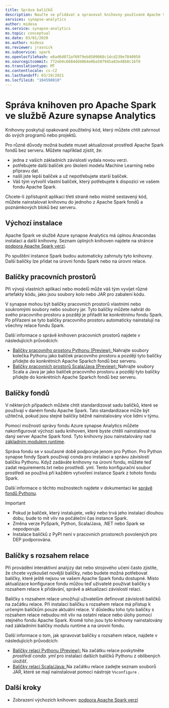 ```yaml
---
title: Správa balíčků
description: Naučte se přidávat a spravovat knihovny používané Apache Spark ve službě Azure synapse Analytics.
services: synapse-analytics
author: midesa
ms.service: synapse-analytics
ms.topic: conceptual
ms.date: 03/01/2020
ms.author: midesa
ms.reviewer: jrasnick
ms.subservice: spark
ms.openlocfilehash: e8ad6d072af6979eb8509068c1dcd239e7840950
ms.sourcegitcommit: 772eb9c6684dd4864e0ba507945a83e48b8c16f0
ms.translationtype: MT
ms.contentlocale: cs-CZ
ms.lasthandoff: 03/19/2021
ms.locfileid: "104598010"
---
```

# <a name="manage-libraries-for-apache-spark-in-azure-synapse-analytics"></a>Správa knihoven pro Apache Spark ve službě Azure synapse Analytics
Knihovny poskytují opakovaně použitelný kód, který můžete chtít zahrnout do svých programů nebo projektů. 

Pro různé důvody možná budete muset aktualizovat prostředí Apache Spark fondů bez serveru. Můžete například zjistit, že:
- jedna z vašich základních závislostí vydala novou verzi.
- potřebujete další balíček pro školení modelu Machine Learning nebo přípravu dat.
- našli jste lepší balíček a už nepotřebujete starší balíček.
- Váš tým vytvořil vlastní balíček, který potřebujete k dispozici ve vašem fondu Apache Spark.

Chcete-li zpřístupnit aplikaci třetí straně nebo místně sestavený kód, můžete nainstalovat knihovnu do jednoho z Apache Spark fondů a poznámkových bloků bez serveru.
  
## <a name="default-installation"></a>Výchozí instalace
Apache Spark ve službě Azure synapse Analytics má úplnou Anacondas instalaci a další knihovny. Seznam úplných knihoven najdete na stránce [podpora Apache Spark verzí](apache-spark-version-support.md). 

Po spuštění instance Spark budou automaticky zahrnuty tyto knihovny. Další balíčky lze přidat na úrovni fondu Spark nebo na úrovni relace.

## <a name="workspace-packages"></a>Balíčky pracovních prostorů
Při vývoji vlastních aplikací nebo modelů může váš tým vyvíjet různé artefakty kódu, jako jsou soubory kolo nebo JAR pro zabalení kódu. 

V synapse mohou být balíčky pracovních prostorů vlastními nebo soukromými soubory nebo soubory jar. Tyto balíčky můžete nahrát do svého pracovního prostoru a později je přiřadit ke konkrétnímu fondu Spark. Po přiřazení se tyto balíčky pracovního prostoru automaticky nainstalují na všechny relace fondu Spark.

Další informace o správě knihoven pracovních prostorů najdete v následujících průvodcích:

- [Balíčky pracovního prostoru Pythonu (Preview): ](./apache-spark-manage-python-packages.md#install-wheel-files) Nahrajte soubory kolečka Pythonu jako balíček pracovního prostoru a později tyto balíčky přidejte do konkrétních Apache Sparkch fondů bez serveru.
- [Balíčky pracovních prostorů Scala/Java (Preview): ](./apache-spark-manage-scala-packages.md#workspace-packages) Nahrajte soubory Scala a Java jar jako balíček pracovního prostoru a později tyto balíčky přidejte do konkrétních Apache Sparkch fondů bez serveru.

## <a name="pool-packages"></a>Balíčky fondů
V některých případech můžete chtít standardizovat sadu balíčků, které se používají v daném fondu Apache Spark. Tato standardizace může být užitečná, pokud jsou stejné balíčky běžně nainstalovány více lidmi v týmu. 

Pomocí možností správy fondu Azure synapse Analytics můžete nakonfigurovat výchozí sadu knihoven, které byste chtěli nainstalovat na daný server Apache Spark fond. Tyto knihovny jsou nainstalovány nad [základním modulem runtime](./apache-spark-version-support.md). 

Správa fondu se v současné době podporuje jenom pro Python. Pro Python synapse fondy Spark používají conda pro instalaci a správu závislostí balíčku Pythonu. Když zadáváte knihovny na úrovni fondu, můžete teď zadat requirements.txt nebo prostředí. yml. Tento konfigurační soubor prostředí se používá při každém vytvoření instance Spark z tohoto fondu Spark. 

Další informace o těchto možnostech najdete v dokumentaci ke [správě fondů Pythonu](./apache-spark-manage-python-packages.md#pool-libraries).

> [!IMPORTANT]
> - Pokud je balíček, který instalujete, velký nebo trvá jeho instalaci dlouhou dobu, bude to mít vliv na počáteční čas instance Spark.
> - Změna verze PySpark, Python, Scala/Java, .NET nebo Spark se nepodporuje.
> - Instalace balíčků z PyPI není v pracovních prostorech povolených pro DEP podporována.

## <a name="session-scoped-packages"></a>Balíčky s rozsahem relace
Při provádění interaktivní analýzy dat nebo strojového učení často zjistíte, že chcete vyzkoušet novější balíčky, nebo budete možná potřebovat balíčky, které ještě nejsou ve vašem Apache Spark fondu dostupné. Místo aktualizace konfigurace fondu můžou teď uživatelé používat balíčky s rozsahem relace k přidávání, správě a aktualizaci závislostí relací.

Balíčky s rozsahem relace umožňují uživatelům definovat závislosti balíčků na začátku relace. Při instalaci balíčku s rozsahem relace má přístup k určeným balíčkům pouze aktuální relace. V důsledku toho tyto balíčky s rozsahem relace nebudou mít vliv na ostatní relace nebo úlohy pomocí stejného fondu Apache Spark. Kromě toho jsou tyto knihovny nainstalovány nad základními balíčky modulu runtime a na úrovni fondu. 

Další informace o tom, jak spravovat balíčky s rozsahem relace, najdete v následujících průvodcích:

- [Balíčky relací Pythonu (Preview):](./apache-spark-manage-python-packages.md) Na začátku relace poskytněte *prostředí conda. yml* pro instalaci dalších balíčků Pythonu z oblíbených úložišť. 
- [Balíčky relací Scala/Java: ](./apache-spark-manage-scala-packages.md) Na začátku relace zadejte seznam souborů JAR, které se mají nainstalovat pomocí nástroje `%%configure` .

## <a name="next-steps"></a>Další kroky
- Zobrazení výchozích knihoven: [podpora Apache Spark verzí](apache-spark-version-support.md)
